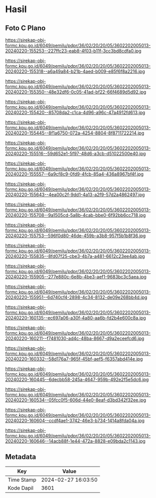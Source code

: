 # Hasil

## Foto C Plano

https://sirekap-obj-formc.kpu.go.id/6049/pemilu/pdpr/36/02/20/20/05/3602202005013-20240220-155253--227ffc23-eab8-4f03-b11f-3cc3bd8cdfa0.jpg

https://sirekap-obj-formc.kpu.go.id/6049/pemilu/pdpr/36/02/20/20/05/3602202005013-20240220-155318--a6a49a84-b21b-4aed-b009-e85f6f8a2216.jpg

https://sirekap-obj-formc.kpu.go.id/6049/pemilu/pdpr/36/02/20/20/05/3602202005013-20240220-155350--48e32df6-0c05-41ad-bf22-66f4689d5d92.jpg

https://sirekap-obj-formc.kpu.go.id/6049/pemilu/pdpr/36/02/20/20/05/3602202005013-20240220-155420--85708da2-c1ca-4d96-a96c-47a4912fd613.jpg

https://sirekap-obj-formc.kpu.go.id/6049/pemilu/pdpr/36/02/20/20/05/3602202005013-20240220-155445--8f1a6750-072a-4254-8804-8f8711722214.jpg

https://sirekap-obj-formc.kpu.go.id/6049/pemilu/pdpr/36/02/20/20/05/3602202005013-20240220-155516--59d652e1-5f97-48d6-a3cb-d51022500e40.jpg

https://sirekap-obj-formc.kpu.go.id/6049/pemilu/pdpr/36/02/20/20/05/3602202005013-20240220-155557--6a9cf8c9-0fd9-4fcb-85a4-436a8967bf4f.jpg

https://sirekap-obj-formc.kpu.go.id/6049/pemilu/pdpr/36/02/20/20/05/3602202005013-20240220-155643--4ea00c2f-9dd1-4a13-a2f9-57d2a4862497.jpg

https://sirekap-obj-formc.kpu.go.id/6049/pemilu/pdpr/36/02/20/20/05/3602202005013-20240220-155708--9a1505cd-5a8b-4cab-bbe0-6f92bb6cc718.jpg

https://sirekap-obj-formc.kpu.go.id/6049/pemilu/pdpr/36/02/20/20/05/3602202005013-20240220-155753--596f0d80-46de-459b-a3b8-957f5b1b8f36.jpg

https://sirekap-obj-formc.kpu.go.id/6049/pemilu/pdpr/36/02/20/20/05/3602202005013-20240220-155835--8fd07f25-cbe3-4b7a-a481-6612c23ee4ab.jpg

https://sirekap-obj-formc.kpu.go.id/6049/pemilu/pdpr/36/02/20/20/05/3602202005013-20240220-155905--277e880c-6e8b-4be3-aef1-9683bc3c5aea.jpg

https://sirekap-obj-formc.kpu.go.id/6049/pemilu/pdpr/36/02/20/20/05/3602202005013-20240220-155951--6d740cf4-2898-4c34-8132-de09e268bb4d.jpg

https://sirekap-obj-formc.kpu.go.id/6049/pemilu/pdpr/36/02/20/20/05/3602202005013-20240220-160135--ec697a06-a30f-4a80-aa6b-fd2b4e600c8a.jpg

https://sirekap-obj-formc.kpu.go.id/6049/pemilu/pdpr/36/02/20/20/05/3602202005013-20240220-160211--f7481030-ad4c-48ba-8667-d9a2eceefcd6.jpg

https://sirekap-obj-formc.kpu.go.id/6049/pemilu/pdpr/36/02/20/20/05/3602202005013-20240220-160332--58d176a7-965f-45bf-aef5-f6357abd414e.jpg

https://sirekap-obj-formc.kpu.go.id/6049/pemilu/pdpr/36/02/20/20/05/3602202005013-20240220-160445--6decbb58-245a-4647-959b-492e2f5e5dc6.jpg

https://sirekap-obj-formc.kpu.go.id/6049/pemilu/pdpr/36/02/20/20/05/3602202005013-20240220-160534--05fcc0f5-606d-44e0-8eaf-d3bd342f32ee.jpg

https://sirekap-obj-formc.kpu.go.id/6049/pemilu/pdpr/36/02/20/20/05/3602202005013-20240220-160604--ccdf4ae1-3742-46e3-b734-1414a8fda04a.jpg

https://sirekap-obj-formc.kpu.go.id/6049/pemilu/pdpr/36/02/20/20/05/3602202005013-20240220-160646--14acb88f-1e44-472a-8828-e09bda2c1143.jpg


## Metadata

| Key        | Value               |
| ---------- | ------------------- |
| Time Stamp | 2024-02-27 16:03:50 |
| Kode Dapil | 3601                |




